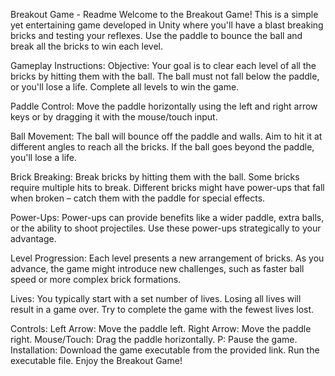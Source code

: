 Breakout Game - Readme
Welcome to the Breakout Game! This is a simple yet entertaining game developed in Unity where you'll have a blast breaking bricks and testing your reflexes. Use the paddle to bounce the ball and break all the bricks to win each level.

Gameplay Instructions:
Objective: Your goal is to clear each level of all the bricks by hitting them with the ball. The ball must not fall below the paddle, or you'll lose a life. Complete all levels to win the game.

Paddle Control: Move the paddle horizontally using the left and right arrow keys or by dragging it with the mouse/touch input.

Ball Movement: The ball will bounce off the paddle and walls. Aim to hit it at different angles to reach all the bricks. If the ball goes beyond the paddle, you'll lose a life.

Brick Breaking: Break bricks by hitting them with the ball. Some bricks require multiple hits to break. Different bricks might have power-ups that fall when broken – catch them with the paddle for special effects.

Power-Ups: Power-ups can provide benefits like a wider paddle, extra balls, or the ability to shoot projectiles. Use these power-ups strategically to your advantage.

Level Progression: Each level presents a new arrangement of bricks. As you advance, the game might introduce new challenges, such as faster ball speed or more complex brick formations.

Lives: You typically start with a set number of lives. Losing all lives will result in a game over. Try to complete the game with the fewest lives lost.

Controls:
Left Arrow: Move the paddle left.
Right Arrow: Move the paddle right.
Mouse/Touch: Drag the paddle horizontally.
P: Pause the game.
Installation:
Download the game executable from the provided link.
Run the executable file.
Enjoy the Breakout Game!
